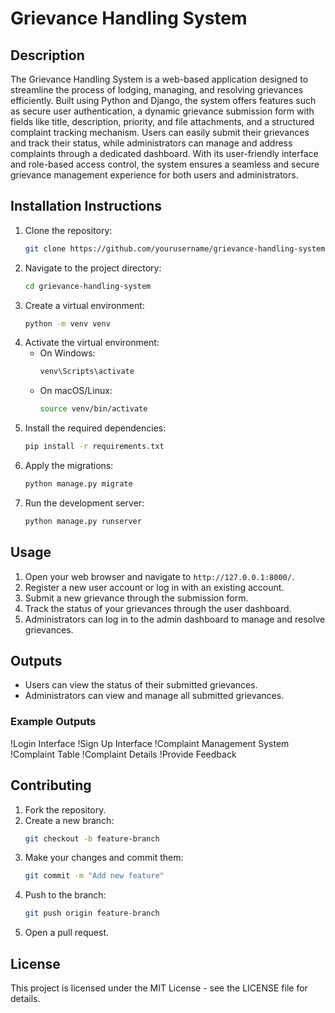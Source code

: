 # Grievance Handling System

## Description
The Grievance Handling System is a web-based application designed to streamline the process of lodging, managing, and resolving grievances efficiently. Built using Python and Django, the system offers features such as secure user authentication, a dynamic grievance submission form with fields like title, description, priority, and file attachments, and a structured complaint tracking mechanism. Users can easily submit their grievances and track their status, while administrators can manage and address complaints through a dedicated dashboard. With its user-friendly interface and role-based access control, the system ensures a seamless and secure grievance management experience for both users and administrators.

## Installation Instructions
1. Clone the repository:
    ```bash
    git clone https://github.com/yourusername/grievance-handling-system.git
    ```
2. Navigate to the project directory:
    ```bash
    cd grievance-handling-system
    ```
3. Create a virtual environment:
    ```bash
    python -m venv venv
    ```
4. Activate the virtual environment:
    - On Windows:
        ```bash
        venv\Scripts\activate
        ```
    - On macOS/Linux:
        ```bash
        source venv/bin/activate
        ```
5. Install the required dependencies:
    ```bash
    pip install -r requirements.txt
    ```
6. Apply the migrations:
    ```bash
    python manage.py migrate
    ```
7. Run the development server:
    ```bash
    python manage.py runserver
    ```

## Usage
1. Open your web browser and navigate to `http://127.0.0.1:8000/`.
2. Register a new user account or log in with an existing account.
3. Submit a new grievance through the submission form.
4. Track the status of your grievances through the user dashboard.
5. Administrators can log in to the admin dashboard to manage and resolve grievances.

## Outputs
- Users can view the status of their submitted grievances.
- Administrators can view and manage all submitted grievances.

### Example Outputs
!Login Interface
!Sign Up Interface
!Complaint Management System
!Complaint Table
!Complaint Details
!Provide Feedback

## Contributing
1. Fork the repository.
2. Create a new branch:
    ```bash
    git checkout -b feature-branch
    ```
3. Make your changes and commit them:
    ```bash
    git commit -m "Add new feature"
    ```
4. Push to the branch:
    ```bash
    git push origin feature-branch
    ```
5. Open a pull request.

## License
This project is licensed under the MIT License - see the LICENSE file for details.
